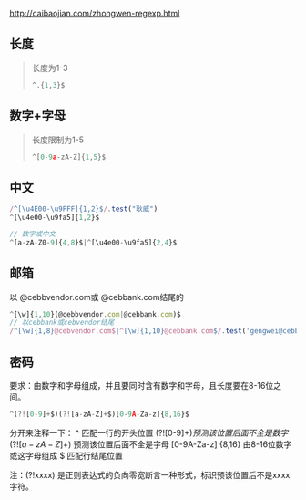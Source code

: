 http://caibaojian.com/zhongwen-regexp.html

## 长度

> 长度为1-3
>
> ```js
> ^.{1,3}$
> ```

## 数字+字母

> 长度限制为1-5
>
> ```js
> ^[0-9a-zA-Z]{1,5}$
> ```

## 中文

```js
/^[\u4E00-\u9FFF]{1,2}$/.test("耿威")
^[\u4e00-\u9fa5]{1,2}$

// 数字或中文
^[a-zA-Z0-9]{4,8}$|^[\u4e00-\u9fa5]{2,4}$
```



## 邮箱

以 @cebbvendor.com或 @cebbank.com结尾的

```js
^[\w]{1,10}(@cebbvendor.com|@cebbank.com)$
// 以cebbank或cebvendor结尾
/^[\w]{1,8}@cebvendor.com$|^[\w]{1,10}@cebbank.com$/.test('gengwei@cebbank.com')
```

## 密码

要求：由数字和字母组成，并且要同时含有数字和字母，且长度要在8-16位之间。 

```js
^(?![0-9]+$)(?![a-zA-Z]+$)[0-9A-Za-z]{8,16}$
```

分开来注释一下：
^ 匹配一行的开头位置
(?![0-9]+$) 预测该位置后面不全是数字
(?![a-zA-Z]+$) 预测该位置后面不全是字母
[0-9A-Za-z] {8,16} 由8-16位数字或这字母组成
$ 匹配行结尾位置

注：(?!xxxx) 是正则表达式的负向零宽断言一种形式，标识预该位置后不是xxxx字符。